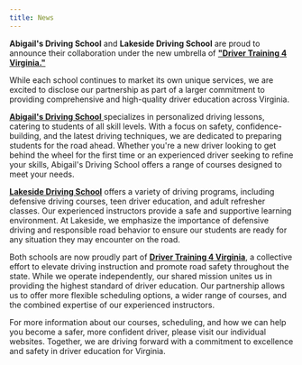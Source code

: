 ```yaml
---
title: News
---
```

**Abigail's Driving School** and **Lakeside Driving School** are proud to announce their collaboration under the new umbrella of **["Driver Training 4 Virginia." ](https://drivertraining4virginia.com/)**

While each school continues to market its own unique services, we are excited to disclose our partnership as part of a larger commitment to providing comprehensive and high-quality driver education across Virginia.

[**Abigail's Driving School** ](https://abigailsdrivingschool.com/en/)specializes in personalized driving lessons, catering to students of all skill levels. With a focus on safety, confidence-building, and the latest driving techniques, we are dedicated to preparing students for the road ahead. Whether you're a new driver looking to get behind the wheel for the first time or an experienced driver seeking to refine your skills, Abigail's Driving School offers a range of courses designed to meet your needs.

**[Lakeside Driving School](https://www.lakesidedrivingschool.com/en/)** offers a variety of driving programs, including defensive driving courses, teen driver education, and adult refresher classes. Our experienced instructors provide a safe and supportive learning environment. At Lakeside, we emphasize the importance of defensive driving and responsible road behavior to ensure our students are ready for any situation they may encounter on the road.

Both schools are now proudly part of **[Driver Training 4 Virginia](https://drivertraining4virginia.com/)**, a collective effort to elevate driving instruction and promote road safety throughout the state. While we operate independently, our shared mission unites us in providing the highest standard of driver education. Our partnership allows us to offer more flexible scheduling options, a wider range of courses, and the combined expertise of our experienced instructors.

For more information about our courses, scheduling, and how we can help you become a safer, more confident driver, please visit our individual websites. Together, we are driving forward with a commitment to excellence and safety in driver education for Virginia.